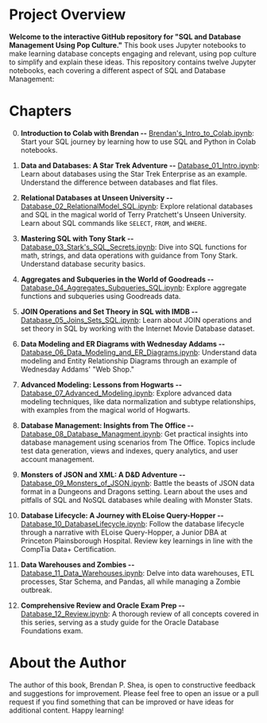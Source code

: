 
# Project Overview

**Welcome to the interactive GitHub repository for "SQL and Database Management Using Pop Culture."** This book uses Jupyter notebooks to make learning database concepts engaging and relevant, using pop culture to simplify and explain these ideas.  This repository contains twelve Jupyter notebooks, each covering a different aspect of SQL and Database Management:

# Chapters 

0. **Introduction to Colab with Brendan --** [Brendan's_Intro_to_Colab.ipynb](https://github.com/brendanpshea/database_sql/blob/main/Chapter_0_Brendan's_Intro_to_Colab.ipynb): Start your SQL journey by learning how to use SQL and Python in Colab notebooks.

1. **Data and Databases: A Star Trek Adventure --** [Database_01_Intro.ipynb](https://github.com/brendanpshea/database_sql/blob/main/Database_01_Intro.ipynb): Learn about databases using the Star Trek Enterprise as an example. Understand the difference between databases and flat files.

2. **Relational Databases at Unseen University --** [Database_02_RelationalModel_SQL.ipynb](https://github.com/brendanpshea/database_sql/blob/main/Database_02_RelationalModel_SQL.ipynb): Explore relational databases and SQL in the magical world of Terry Pratchett's Unseen University. Learn about SQL commands like `SELECT`, `FROM`, and `WHERE`.

3. **Mastering SQL with Tony Stark --** [Database_03_Stark's_SQL_Secrets.ipynb](https://github.com/brendanpshea/database_sql/blob/main/Database_03_Stark's_SQL_Secrets.ipynb): Dive into SQL functions for math, strings, and data operations with guidance from Tony Stark. Understand database security basics.

4. **Aggregates and Subqueries in the World of Goodreads --**  [Database_04_Aggregates_Subqueries_SQL.ipynb](https://github.com/brendanpshea/database_sql/blob/main/Database_04_Aggregates_Subqueries_SQL.ipynb): Explore aggregate functions and subqueries using Goodreads data.

5. **JOIN Operations and Set Theory in SQL with IMDB --**  [Database_05_Joins_Sets_SQL.ipynb](https://github.com/brendanpshea/database_sql/blob/main/Database_05_Joins_Sets_SQL.ipynb): Learn about JOIN operations and set theory in SQL by working with the Internet Movie Database dataset.

6. **Data Modeling and ER Diagrams with Wednesday Addams --**  [Database_06_Data_Modeling_and_ER_Diagrams.ipynb](https://github.com/brendanpshea/database_sql/blob/main/Database_06_Data_Modeling_and_ER_Diagrams.ipynb): Understand data modeling and Entity Relationship Diagrams through an example of Wednesday Addams' "Web Shop."

7. **Advanced Modeling: Lessons from Hogwarts --** [Database_07_Advanced_Modeling.ipynb](https://github.com/brendanpshea/database_sql/blob/main/Database_07_Advanced_Modeling.ipynb): Explore advanced data modeling techniques, like data normalization and subtype relationships, with examples from the magical world of Hogwarts.

8. **Database Management: Insights from The Office --** [Database_08_Database_Managment.ipynb](https://github.com/brendanpshea/database_sql/blob/main/Database_08_Database_Managment.ipynb): Get practical insights into database management using scenarios from The Office. Topics include test data generation, views and indexes, query analytics, and user account management.

9. **Monsters of JSON and XML: A D&D Adventure --** [Database_09_Monsters_of_JSON.ipynb](https://github.com/brendanpshea/database_sql/blob/main/Database_09_Monsters_of_JSON.ipynb): Battle the beasts of JSON data format in a Dungeons and Dragons setting. Learn about the uses and pitfalls of SQL and NoSQL databases while dealing with Monster Stats.

10. **Database Lifecycle: A Journey with ELoise Query-Hopper --** [Database_10_DatabaseLifecycle.ipynb](https://github.com/brendanpshea/database_sql/blob/main/Database_10_DatabaseLifecycle.ipynb): Follow the database lifecycle through a narrative with ELoise Query-Hopper, a Junior DBA at Princeton Plainsborough Hospital. Review key learnings in line with the CompTia Data+ Certification.

11. **Data Warehouses and Zombies --** [Database_11_Data_Warehouses.ipynb](https://github.com/brendanpshea/database_sql/blob/main/Database_11_Data_Warehouses.ipynb): Delve into data warehouses, ETL processes, Star Schema, and Pandas, all while managing a Zombie outbreak.

12. **Comprehensive Review and Oracle Exam Prep --**  [Database_12_Review.ipynb](https://github.com/brendanpshea/database_sql/blob/main/Database_12_Review.ipynb): A thorough review of all concepts covered in this series, serving as a study guide for the Oracle Database Foundations exam.


# About the Author
The author of this book, Brendan P. Shea, is open to constructive feedback and suggestions for improvement. Please feel free to open an issue or a pull request if you find something that can be improved or have ideas for additional content. Happy learning!
